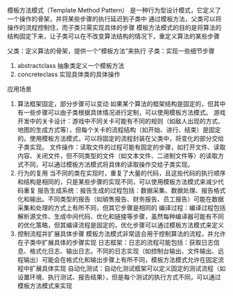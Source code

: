 模板方法模式（Template Method Pattern） 是一种行为型设计模式，它定义了一个操作的骨架，并将某些步骤的执行延迟到子类中
通过模板方法，父类可以将操作的流程控制住，而子类只需实现具体的步骤
模板方法模式的目的是将算法的结构固定下来，让子类可以在不改变算法结构的情况下，重定义算法的某些步骤

父类：定义算法的骨架，提供一个“模板方法”来执行
子类：实现一些细节步骤

1. abstractclass 抽象类定义一个模板方法
2. concreteclass 实现具体类的具体操作

应用场景
1. 算法框架固定，部分步骤可以变动
  如果某个算法的框架结构是固定的，但其中有一些步骤可以由子类根据具体情况进行定制，可以使用模板方法模式。
  游戏开发中的关卡设计：游戏中不同关卡可能有不同的规则（如敌人出现的方式、地图的生成方式等），但每个关卡的流程结构（如开始、进行、结束）是固定的。使用模板方法模式，可以将固定的流程封装在父类中，将变化的部分交给子类实现。
  文件操作：读取文件的过程可能有固定的步骤，如打开文件、读取内容、关闭文件，但不同类型的文件（如文本文件、二进制文件等）的读取方式不同，可以通过模板方法模式将具体的读取操作交给子类实现。
2. 行为的复用
  当不同的类在实现时，重复了大量的代码，且这些代码的执行顺序和结构是相同的，只是某些步骤的实现不同，可以使用模板方法模式来减少代码重复
  报告生成系统：报告生成的过程包括：数据采集、数据处理、报告格式化和输出。不同类型的报告（如销售报告、财务报告、员工报告）可能在数据采集和处理的方式上有所不同，但其它步骤是相同的
  编译过程：编译过程包括解析源文件、生成中间代码、优化和链接等步骤，虽然每种编译器可能有不同的优化策略，但其编译流程是固定的，优化步骤可以通过模板方法模式来定义
3. 控制流程并扩展具体步骤
  模板方法模式非常适合用于控制算法的流程，并允许在子类中扩展具体的步骤实现
  日志框架：日志的流程可能包括：获取日志信息、格式化日志、输出日志。不同的日志实现（如控制台输出、文件输出、远程输出）可能会在格式化和输出步骤上有所不同，模板方法模式允许在固定流程中扩展具体实现
  自动化测试：自动化测试框架可以定义固定的测试流程（如设置环境、执行测试、报告结果），但是每个测试的执行方式不同，可以通过模板方法模式来实现